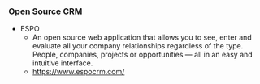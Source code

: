 ### Open Source CRM
+ ESPO
  + An open source web application that allows you to see, enter and evaluate all your company relationships regardless of the type. People, companies, projects or opportunities — all in an easy and intuitive interface.
  + https://www.espocrm.com/
